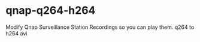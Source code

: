 # qnap-q264-h264
Modify Qnap Surveillance Station Recordings so you can play them.    q264 to h264  avi 
